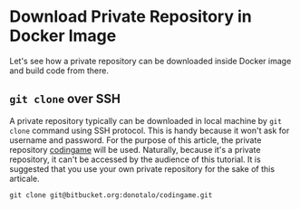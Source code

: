 # Download Private Repository in Docker Image

Let's see how a private repository can be downloaded inside Docker image and build code from there.

## `git clone` over SSH

A private repository typically can be downloaded in local machine by `git clone` command using SSH protocol. This is handy because it won't ask for username and password. For the purpose of this article, the private repository [codingame](https://bitbucket.org/donotalo/codingame/src/master/) will be used. Naturally, because it's a private repository, it can't be accessed by the audience of this tutorial. It is suggested that you use your own private repository for the sake of this articale.
```
git clone git@bitbucket.org:donotalo/codingame.git
```
